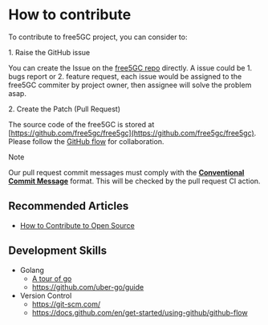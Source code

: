 <!-- Google tag (gtag.js) --> <script async src="https://www.googletagmanager.com/gtag/js?id=G-JETJ7TJ805"></script> <script> window.dataLayer = window.dataLayer || []; function gtag(){dataLayer.push(arguments);} gtag('js', new Date()); gtag('config', 'G-JETJ7TJ805'); </script>

# How to contribute

To contribute to free5GC project, you can consider to:

1\. Raise the GitHub issue

You can create the Issue on the [free5GC repo](https://github.com/free5gc/free5gc) directly.
A issue could be 1. bugs report or 2. feature request, each issue would be assigned to the free5GC commiter by project owner, then assignee will solve the problem asap.

2\. Create the Patch (Pull Request)

The source code of the free5GC is stored at [https://github.com/free5gc/free5gc](https://github.com/free5gc/free5gc).
Please follow the [GitHub flow](https://docs.github.com/en/get-started/using-github/github-flow) for collaboration.

> [!NOTE]
> Our pull request commit messages must comply with the [**Conventional Commit Message**](https://www.conventionalcommits.org/en/v1.0.0/) format.
> This will be checked by the pull request CI action.

## Recommended Articles

- [How to Contribute to Open Source](https://opensource.guide/how-to-contribute/)

## Development Skills

- Golang
    - [A tour of go](https://go.dev/tour/welcome/1)
    - https://github.com/uber-go/guide
- Version Control
    - https://git-scm.com/
    - https://docs.github.com/en/get-started/using-github/github-flow